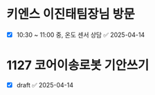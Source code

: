 
# 키엔스 이진태팀장님 방문
- [x] 10:30 ~ 11:00 중, 온도 센서 상담 ✅ 2025-04-14

# 1127 코어이송로봇 기안쓰기
- [x] draft ✅ 2025-04-14

